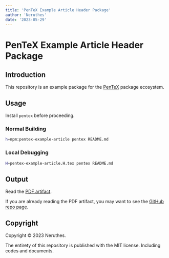 ```yaml
---
title: 'PenTeX Example Article Header Package'
author: 'Neruthes'
date: '2023-05-29'
---
```


# PenTeX Example Article Header Package



## Introduction

This repository is an example package for the [PenTeX](https://github.com/neruthes/pentex) package ecosystem.




## Usage

Install `pentex` before proceeding.

### Normal Building

```sh
h=npm:pentex-example-article pentex README.md
```

### Local Debugging

```sh
H=pentex-example-article.H.tex pentex README.md
```



## Output

Read the [PDF artifact](https://pub-714f8d634e8f451d9f2fe91a4debfa23.r2.dev/keep/pentex-example-article/README.md.pdf--6c87c6bfad2d6d1cbec93428a74f1009.pdf).

If you are already reading the PDF artifact, you may want to see the [GitHub repo page](https://github.com/neruthes/pentex-example-article).



## Copyright

Copyright &copy; 2023 Neruthes.

The entirety of this repository is published with the MIT license.
Including codes and documents.
